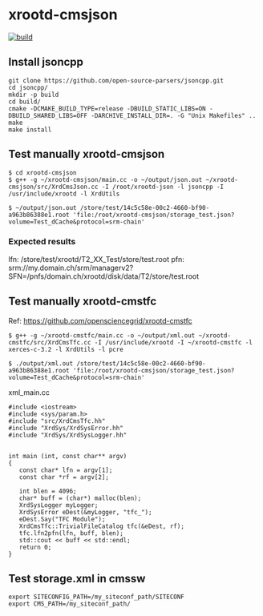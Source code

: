 # xrootd-cmsjson

[![build](https://github.com/guyzsarun/xrootd-cmsjson/actions/workflows/main.yaml/badge.svg)](https://github.com/guyzsarun/xrootd-cmsjson/actions/workflows/main.yaml)

## Install jsoncpp
```
git clone https://github.com/open-source-parsers/jsoncpp.git
cd jsoncpp/
mkdir -p build
cd build/
cmake -DCMAKE_BUILD_TYPE=release -DBUILD_STATIC_LIBS=ON -DBUILD_SHARED_LIBS=OFF -DARCHIVE_INSTALL_DIR=. -G "Unix Makefiles" ..
make
make install

```

## Test manually xrootd-cmsjson

```
$ cd xrootd-cmsjson
$ g++ -g ~/xrootd-cmsjson/main.cc -o ~/output/json.out ~/xrootd-cmsjson/src/XrdCmsJson.cc -I /root/xrootd-json -l jsoncpp -I /usr/include/xrootd -l XrdUtils

$ ~/output/json.out /store/test/14c5c58e-00c2-4660-bf90-a963b86388e1.root 'file:/root/xrootd-cmsjson/storage_test.json?volume=Test_dCache&protocol=srm-chain'

```

### Expected results
lfn: /store/test/xrootd/T2_XX_Test/store/test.root
pfn: srm://my.domain.ch/srm/managerv2?SFN=/pnfs/domain.ch/xrootd/disk/data/T2/store/test.root



## Test manually xrootd-cmstfc
Ref: https://github.com/opensciencegrid/xrootd-cmstfc

```
$ g++ -g ~/xrootd-cmstfc/main.cc -o ~/output/xml.out ~/xrootd-cmstfc/src/XrdCmsTfc.cc -I /usr/include/xrootd -I ~/xrootd-cmstfc -l xerces-c-3.2 -l XrdUtils -l pcre

$ ./output/xml.out /store/test/14c5c58e-00c2-4660-bf90-a963b86388e1.root 'file:/root/xrootd-cmsjson/storage_test.json?volume=Test_dCache&protocol=srm-chain'

```

xml_main.cc

```
#include <iostream>
#include <sys/param.h>
#include "src/XrdCmsTfc.hh"
#include "XrdSys/XrdSysError.hh"
#include "XrdSys/XrdSysLogger.hh"


int main (int, const char** argv)
{
   const char* lfn = argv[1];
   const char *rf = argv[2];

   int blen = 4096;
   char* buff = (char*) malloc(blen);
   XrdSysLogger myLogger;
   XrdSysError eDest(&myLogger, "tfc_");
   eDest.Say("TFC Module");
   XrdCmsTfc::TrivialFileCatalog tfc(&eDest, rf);
   tfc.lfn2pfn(lfn, buff, blen);
   std::cout << buff << std::endl;
   return 0;
}
```

## Test storage.xml in cmssw
```
export SITECONFIG_PATH=/my_siteconf_path/SITECONF
export CMS_PATH=/my_siteconf_path/
```
